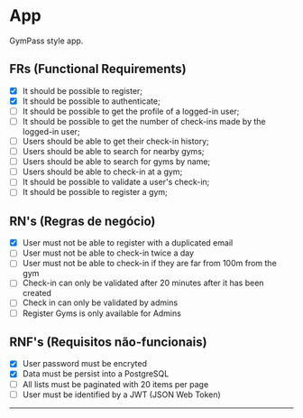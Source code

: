 # App

GymPass style app.

## FRs (Functional Requirements)

- [x] It should be possible to register;
- [x] It should be possible to authenticate;
- [ ] It should be possible to get the profile of a logged-in user;
- [ ] It should be possible to get the number of check-ins made by the logged-in user;
- [ ] Users should be able to get their check-in history;
- [ ] Users should be able to search for nearby gyms;
- [ ] Users should be able to search for gyms by name;
- [ ] Users should be able to check-in at a gym;
- [ ] It should be possible to validate a user's check-in;
- [ ] It should be possible to register a gym;

## RN's (Regras de negócio)

- [x] User must not be able to register with a duplicated email
- [ ] User must not be able to check-in twice a day
- [ ] User must not be able to check-in if they are far from 100m from the gym
- [ ] Check-in can only be validated after 20 minutes after it has been created
- [ ] Check in can only be validated by admins
- [ ] Register Gyms is only available for Admins

## RNF's (Requisitos não-funcionais)

- [x] User password must be encryted
- [x] Data must be persist into a PostgreSQL
- [ ] All lists must be paginated with 20 items per page
- [ ] User must be identified by a JWT (JSON Web Token)

---
